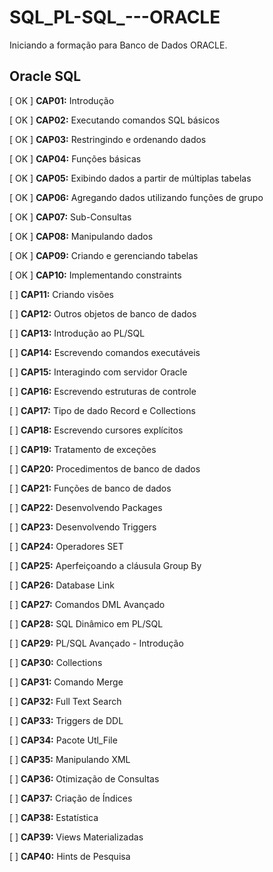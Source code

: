 # SQL_PL-SQL_---ORACLE
Iniciando a formação para Banco de Dados ORACLE.

## Oracle SQL

[ OK ] **CAP01:** Introdução

[ OK ] **CAP02:** Executando comandos SQL básicos

[ OK ] **CAP03:** Restringindo e ordenando dados

[ OK ] **CAP04:** Funções básicas

[ OK ] **CAP05:** Exibindo dados a partir de múltiplas tabelas

[ OK ] **CAP06:** Agregando dados utilizando funções de grupo

[ OK ] **CAP07:** Sub-Consultas

[ OK ] **CAP08:** Manipulando dados

[ OK ] **CAP09:** Criando e gerenciando tabelas

[ OK ] **CAP10:** Implementando constraints

[    ] **CAP11:** Criando visões

[    ] **CAP12:** Outros objetos de banco de dados

[    ] **CAP13:** Introdução ao PL/SQL

[    ] **CAP14:** Escrevendo comandos executáveis

[    ] **CAP15:** Interagindo com servidor Oracle

[    ] **CAP16:** Escrevendo estruturas de controle

[    ] **CAP17:** Tipo de dado Record e Collections

[    ] **CAP18:** Escrevendo cursores explícitos

[    ] **CAP19:** Tratamento de exceções

[    ] **CAP20:** Procedimentos de banco de dados

[    ] **CAP21:** Funções de banco de dados

[    ] **CAP22:** Desenvolvendo Packages

[    ] **CAP23:** Desenvolvendo Triggers

[    ] **CAP24:** Operadores SET

[    ] **CAP25:** Aperfeiçoando a cláusula Group By

[    ] **CAP26:** Database Link

[    ] **CAP27:** Comandos DML Avançado

[    ] **CAP28:** SQL Dinâmico em PL/SQL

[    ] **CAP29:** PL/SQL Avançado - Introdução

[    ] **CAP30:** Collections

[    ] **CAP31:** Comando Merge

[    ] **CAP32:** Full Text Search

[    ] **CAP33:** Triggers de DDL

[    ] **CAP34:** Pacote Utl_File

[    ] **CAP35:** Manipulando XML

[    ] **CAP36:** Otimização de Consultas

[    ] **CAP37:** Criação de Índices

[    ] **CAP38:** Estatística

[    ] **CAP39:** Views Materializadas

[    ] **CAP40:** Hints de Pesquisa
